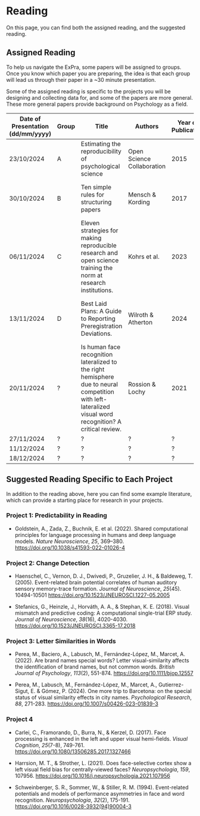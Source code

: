 # Reading

On this page, you can find both the assigned reading, and the suggested reading.

## Assigned Reading

To help us navigate the ExPra, some papers will be assigned to groups. Once you know which paper you are preparing, the idea is that each group will lead us through their paper in a ~30 minute presentation.

Some of the assigned reading is specific to the projects you will be designing and collecting data for, and some of the papers are more general. These more general papers provide background on Psychology as a field.

| Date of Presentation (dd/mm/yyyy) | Group | Title | Authors | Year of Publication | Link |
|-----------------------------------| ----- |-------| ------- | ------------------- | ---- |
| 23/10/2024 | A | Estimating the reproducibility of psychological science | Open Science Collaboration | 2015 | [*Science*, *349*(6251)](https://doi.org/10.1126/science.aac4716) |
| 30/10/2024 | B | Ten simple rules for structuring papers | Mensch & Kording | 2017 | [*PLOS Computational Biology*, *13*(11): e1005830](https://doi.org/10.1371/journal.pcbi.1005619) |
| 06/11/2024 | C | Eleven strategies for making reproducible research and open science training the norm at research institutions. | Kohrs et al. | 2023 | [*eLife*, *12*: e89736](https://doi.org/10.7554/eLife.89736) |
| 13/11/2024 | D | Best Laid Plans: A Guide to Reporting Preregistration Deviations. | Wilroth & Atherton | 2024 | [*Advances in Methods and Practices in Psychological Science*, *7*(1), 1-14](https://doi.org/10.1007/s00429-021-02370-0) |
| 20/11/2024 | ? | Is human face recognition lateralized to the right hemisphere due to neural competition with left-lateralized visual word recognition? A critical review. | Rossion & Lochy | 2021 | [*Brain Structure and Function*, *227*, 559-629](https://doi.org/10.1007/s00429-021-02370-0) |
| 27/11/2024 | ? | ? | ? | ? | ? |
| 11/12/2024 | ? | ? | ? | ? | ? |
| 18/12/2024 | ? | ? | ? | ? | ? |


## Suggested Reading Specific to Each Project

In addition to the reading above, here you can find some example literature, which can provide a starting place for research in your projects.

### Project 1: Predictability in Reading

* Goldstein, A., Zada, Z., Buchnik, E. et al. (2022). Shared computational principles for language processing in humans and deep language models. *Nature Neuroscience*, *25*, 369–380. https://doi.org/10.1038/s41593-022-01026-4

### Project 2: Change Detection

* Haenschel, C., Vernon, D. J., Dwivedi, P., Gruzelier, J. H., & Baldeweg, T. (2005). Event-related brain potential correlates of human auditory sensory memory-trace formation. *Journal of Neuroscience*, *25*(45). 10494-10501 https://doi.org/10.1523/JNEUROSCI.1227-05.2005

* Stefanics, G., Heinzle, J., Horváth, A. A., & Stephan, K. E. (2018). Visual mismatch and predictive coding: A computational single-trial ERP study. *Journal of Neuroscience*, *38*(16), 4020-4030. https://doi.org/10.1523/JNEUROSCI.3365-17.2018

### Project 3: Letter Similarities in Words

* Perea, M., Baciero, A., Labusch, M., Fernández-López, M., Marcet, A. (2022). Are brand names special words? Letter visual-similarity affects the identification of brand names, but not common words. *British Journal of Psychology*, *113*(2), 551-874. https://doi.org/10.1111/bjop.12557

* Perea, M., Labusch, M., Fernández-López, M., Marcet, A., Gutierrez-Sigut, E. & Gómez, P. (2024). One more trip to Barcetona: on the special status of visual similarity effects in city names. *Psychological Research*, *88*, 271-283. https://doi.org/10.1007/s00426-023-01839-3

### Project 4

* Carlei, C., Framorando, D., Burra, N., & Kerzel, D. (2017). Face processing is enhanced in the left and upper visual hemi-fields. *Visual Cognition*, *25*(7-8), 749-761. https://doi.org/10.1080/13506285.2017.1327466

* Harrsion, M. T., & Strother, L. (2021). Does face-selective cortex show a left visual field bias for centrally-viewed faces? *Neuropsychologia*, *159*, 107956. https://doi.org/10.1016/j.neuropsychologia.2021.107956

* Schweinberger, S. R., Sommer, W., & Stiller, R. M. (1994). Event-related potentials and models of performance asymmetries in face and word recognition. *Neuropsychologia*, *32*(2), 175-191. https://doi.org/10.1016/0028-3932(94)90004-3
